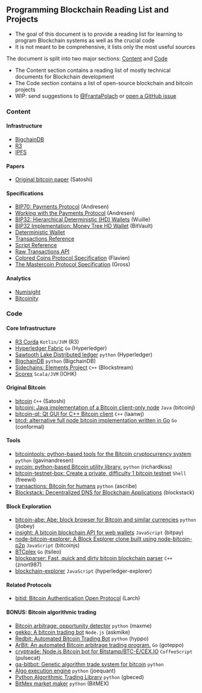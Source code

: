 ## Programming Blockchain Reading List and Projects

* The goal of this document is to provide a reading list for learning to program Blockchain systems as well as the crucial code
* It is not meant to be comprehensive, it lists only the most useful sources

The document is split into two major sections: [Content](#content) and [Code](#code)

* The Content section contains a reading list of mostly technical documents for Blockchain development
* The Code section contains a list of open-source blockchain and bitcoin projects 
* WIP: send suggestions to [@FrantaPolach](https://twitter.com/FrantaPolach) or [open a GitHub issue](https://github.com/frrp/Blockchain_Sources_List/issues)

### <a name="content"></a>Content

#### Infrastructure
* [BigchainDB](https://www.bigchaindb.com/)
* [R3](http://www.r3cev.com/)
* [IPFS](https://ipfs.io/)

#### Papers
* [Original bitcoin paper](https://bitcoin.org/bitcoin.pdf) (Satoshi)

#### Specifications
* [BIP70: Payments Protocol](https://github.com/bitcoin/bips/blob/master/bip-0070.mediawiki) (Andresen)
* [Working with the Payments Protocol](https://code.google.com/p/bitcoinj/wiki/PaymentProtocol) (Andresen)
* [BIP32: Hierarchical Deterministic (HD) Wallets](https://github.com/bitcoin/bips/blob/master/bip-0032.mediawiki) (Wuille)
* [BIP32 Implementation: Money Tree HD Wallet](https://github.com/BitVault/money-tree) (BitVault)
* [Deterministic Wallet](https://en.bitcoin.it/wiki/Deterministic_wallet)
* [Transactions Reference](https://en.bitcoin.it/wiki/Transactions)
* [Script Reference](https://en.bitcoin.it/wiki/Script)
* [Raw Transactions API](https://en.bitcoin.it/wiki/Raw_Transactions)
* [Colored Coins Protocol Specification](https://github.com/Flavien/colored-coins-protocol/blob/master/specification.mediawiki) (Flavien)
* [The Mastercoin Protocol Specification](https://github.com/mastercoin-MSC/spec) (Gross)

#### Analytics
* [Numisight](http://numisight.com/)
* [Bitcoinity](http://data.bitcoinity.org)

<!---
-->

### <a name="code"></a>Code

#### Core Infrastructure
* [R3 Corda](https://github.com/corda/corda) `Kotlin/JVM` (R3) 
* [Hyperledger Fabric](https://github.com/hyperledger/fabric) `Go` (Hyperledger) 
* [Sawtooth Lake Distributed ledger](https://github.com/hyperledger/sawtooth-core) `python` (Hyperledger)
* [BigchainDB](https://github.com/bigchaindb/bigchaindb) `python` (BigchainDB)
* [Sidechains: Elements Project](https://github.com/ElementsProject/elements) `C++` (Blockstream)
* [Scorex](https://github.com/input-output-hk/Scorex) `Scala/JVM` (IOHK)

#### Original Bitcoin
* [bitcoin](https://github.com/bitcoin/bitcoin) `C++` (Satoshi) 
* [bitcoinj: Java implementation of a Bitcoin client-only node](https://code.google.com/p/bitcoinj/) `Java` (bitcoinj)
* [bitcoin-qt: Qt GUI for C++ Bitcoin client](https://github.com/laanwj/bitcoin-qt) `C++` (laanwj)
* [btcd: alternative full node bitcoin implementation written in Go](https://github.com/conformal/btcd) `Go` (conformal)

#### Tools
* [bitcointools: python-based tools for the Bitcoin cryptocurrency system](https://github.com/gavinandresen/bitcointools) `python` (gavinandresen)
* [pycoin: python-based Bitcoin utility library.](https://github.com/richardkiss/pycoin) `python` (richardkiss)
* [bitcoin-testnet-box: Create a private, difficulty 1 bitcoin testnet](https://github.com/freewil/bitcoin-testnet-Box) `Shell` (freewil)
* [transactions: Bitcoin for humans](https://github.com/ascribe/transactions) `python` (ascribe)
* [Blockstack: Decentralized DNS for Blockchain Applications](https://github.com/blockstack) (blockstack)

#### Block Exploration
* [bitcoin-abe: Abe: block browser for Bitcoin and similar currencies](https://github.com/jtobey/bitcoin-abe) `python` (jtobey)
* [insight: A bitcoin blockchain API for web wallets](https://github.com/bitpay/insight) `JavaScript` (bitpay)
* [node-bitcoin-explorer: A Block Explorer clone built using node-bitcoin-p2p](https://github.com/bitcoinjs/node-bitcoin-explorer) `JavaScript` (bitcoinjs)
* [BTCplex](https://github.com/tsileo/btcplex) `Go` (tsileo)
* [blockparser: Fast, quick and dirty bitcoin blockchain parser](https://github.com/znort987/blockparser) `C++` (znort987)
* [blockchain-explorer](https://github.com/hyperledger/blockchain-explorer) `JavaScript` (hyperledger-explorer)

#### Related Protocols
* [bitid: Bitcoin Authentication Open Protocol](https://github.com/bitid/bitid) (Larch)

#### BONUS: Bitcoin algorithmic trading
* [Bitcoin arbitrage: opportunity detector](https://github.com/maxme/bitcoin-arbitrage) `python` (maxme)
* [gekko: A bitcoin trading bot](https://github.com/askmike/gekko) `Node.js` (askmike)
* [Redbit: Automated Bitcoin Trading Bot](https://github.com/hyppo/Redbit) `python` (hyppo)
* [ArBit: An automated Bitcoin arbitrage trading program.](https://github.com/goteppo/ArBit) `Go` (goteppo)
* [cryptrade: Node.js Bitcoin bot for Bitstamp/BTC-E/CEX.IO](https://github.com/pulsecat/cryptrade) `CoffeeScript` (pulsecat)
* [ga-bitbot: Genetic algorithm trade system for bitcoin](https://code.google.com/p/ga-bitbot/) `python` 
* [Algo execution engine](https://github.com/joequant/algobroker) `python` (joequant)
* [Python Algorithmic Trading Library](https://github.com/gbeced/pyalgotrade) `python` (gbeced)
* [BitMex market maker](https://github.com/BitMEX/sample-market-maker) `python` (BitMEX)

